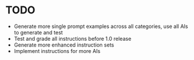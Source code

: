 # TODO

- Generate more single prompt examples across all categories, use all AIs to generate and test
- Test and grade all instructions before 1.0 release
- Generate more enhanced instruction sets
- Implement instructions for more AIs
